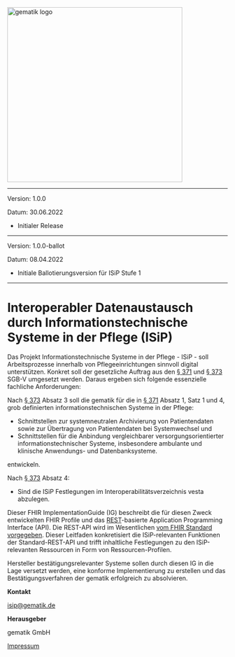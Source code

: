 <img src="https://raw.githubusercontent.com/gematik/api-ISiK/master/images/Gematik_Logo_Flag.jpg" alt="gematik logo" width="400"/>

----
Version: 1.0.0

Datum: 30.06.2022

- Initialer Release

----
Version: 1.0.0-ballot

Datum: 08.04.2022

* Initiale Ballotierungsversion für ISiP Stufe 1
----

# Interoperabler Datenaustausch durch Informationstechnische Systeme in der Pflege (ISiP)

Das Projekt Informationstechnische Systeme in der Pflege - ISiP - soll Arbeitsprozesse innerhalb von Pflegeeinrichtungen sinnvoll digital unterstützen. Konkret soll der gesetzliche Auftrag aus den [§ 371](https://dejure.org/gesetze/SGB_V/371.html) und [§ 373](https://dejure.org/gesetze/SGB_V/373.html) SGB-V umgesetzt werden. Daraus ergeben sich folgende essenzielle fachliche Anforderungen:

Nach [§ 373](https://dejure.org/gesetze/SGB_V/373.html) Absatz 3 soll die gematik für die in [§ 371](https://dejure.org/gesetze/SGB_V/371.html[) Absatz 1, Satz 1 und 4, grob definierten informationstechnischen Systeme in der Pflege:

* Schnittstellen zur systemneutralen Archivierung von Patientendaten sowie zur Übertragung von Patientendaten bei Systemwechsel und
* Schnittstellen für die Anbindung vergleichbarer versorgungsorientierter informationstechnischer Systeme, insbesondere ambulante und klinische Anwendungs- und Datenbanksysteme.

entwickeln.

Nach [§ 373](https://dejure.org/gesetze/SGB_V/373.html) Absatz 4:

* Sind die ISiP Festlegungen im Interoperabilitätsverzeichnis vesta abzulegen.

Dieser FHIR ImplementationGuide (IG) beschreibt die für diesen Zweck entwickelten FHIR Profile und das [REST](https://de.wikipedia.org/wiki/Representational_State_Transfer)-basierte Application Programming Interface (API). Die REST-API wird im Wesentlichen [vom FHIR Standard vorgegeben](https://www.hl7.org/fhir/http.html). Dieser Leitfaden konkretisiert die ISiP-relevanten Funktionen der Standard-REST-API und trifft inhaltliche Festlegungen zu den ISiP-relevanten Ressourcen in Form von Ressourcen-Profilen.

Hersteller bestätigungsrelevanter Systeme sollen durch diesen IG in die Lage versetzt werden, eine konforme Implementierung zu erstellen und das Bestätigungsverfahren der gematik erfolgreich zu absolvieren.

**Kontakt**

[isip@gematik.de](isip@gematik.de)

**Herausgeber**

gematik GmbH

[Impressum](https://www.gematik.de/impressum/)
